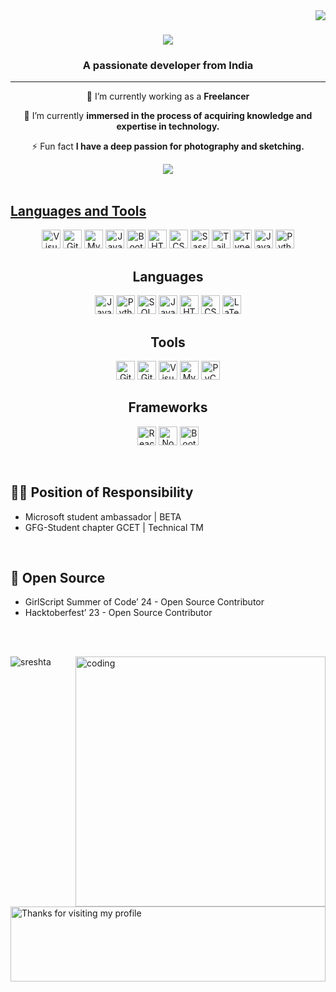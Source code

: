 <img align="right" src="https://visitor-badge.laobi.icu/badge?page_id=sreshtech.sreshtech" />

<h1 align="center">
    <img src="https://readme-typing-svg.herokuapp.com/?font=Righteous&size=35&center=true&vCenter=true&width=500&height=70&duration=4000&lines=Hi+There!+👋;+I'm+Sreshta!;" />
</h1>

<h3 align="center">A passionate developer from India </h3>
<hr/>
<div align="center">
 
 🔭 I’m currently working as a **Freelancer**
 
 🌱 I’m currently **immersed in the process of acquiring knowledge and expertise in technology.**

 ⚡ Fun fact **I have a deep passion for photography and sketching.**
 
 </div>
 <div align="center"> 
  <a href="mailto:kumarisreshta@gmail.com">
    <img src="https://img.shields.io/badge/Gmail-333333?style=for-the-badge&logo=gmail&logoColor=red" />
  
</div>






<br>
<h2 align="left">Languages and Tools </h2>

<p align="center">
  <a href="https://code.visualstudio.com/" title="Visual Studio Code"><img src="https://github.com/get-icon/geticon/raw/master/icons/visual-studio-code.svg" alt="Visual Studio Code" width="30px" height="30px"></a>
  <a href="https://git-scm.com/" title="Git"><img src="https://github.com/get-icon/geticon/raw/master/icons/git-icon.svg" alt="Git" width="30px" height="30px"></a>
  <a href="https://dev.mysql.com/" title="MySQL"><img src="https://github.com/get-icon/geticon/raw/master/icons/mysql.svg" alt="MySQL" width="30px" height="30px"></a>
  <a href="https://www.java.com/" title="Java"><img src="https://github.com/get-icon/geticon/raw/master/icons/java.svg" alt="Java" width="30px" height="30px"></a>
  <a href="https://getbootstrap.com/" title="Bootstrap"><img src="https://github.com/get-icon/geticon/raw/master/icons/bootstrap.svg" alt="Bootstrap" width="30px" height="30px"></a>
  <a href="https://www.w3.org/TR/html5/" title="HTML5"><img src="https://github.com/get-icon/geticon/raw/master/icons/html-5.svg" alt="HTML5" width="30px" height="30px"></a>
  <a href="https://www.w3.org/TR/CSS/" title="CSS3"><img src="https://github.com/get-icon/geticon/raw/master/icons/css-3.svg" alt="CSS3" width="30px" height="30px"></a>
  <a href="https://sass-lang.com/" title="Sass"><img src="https://github.com/get-icon/geticon/raw/master/icons/sass.svg" alt="Sass" width="30px" height="30px"></a>
  <a href="https://tailwindcss.com/" title="Tailwind CSS"><img src="https://github.com/get-icon/geticon/raw/master/icons/tailwindcss-icon.svg" alt="Tailwind CSS" width="30px" height="30px"></a>
  <a href="https://www.typescriptlang.org/" title="Typescript"><img src="https://github.com/get-icon/geticon/raw/master/icons/typescript-icon.svg" alt="Typescript" width="30px" height="30px"></a>
  <a href="https://developer.mozilla.org/en-US/docs/Web/JavaScript" title="JavaScript"><img src="https://github.com/get-icon/geticon/raw/master/icons/javascript.svg" alt="JavaScript" width="30px" height="30px"></a>
  <a href="https://www.python.org/" title="Python"><img src="https://github.com/get-icon/geticon/raw/master/icons/python.svg" alt="Python" width="30px" height="30px"></a>
</p>

<h2 align="center">Languages</h2>
<p align="center">
  <img src="https://github.com/get-icon/geticon/raw/master/icons/java.svg" alt="Java" width="30px" height="30px">
  <img src="https://github.com/get-icon/geticon/raw/master/icons/python.svg" alt="Python" width="30px" height="30px">
  <img src="https://github.com/get-icon/geticon/raw/master/icons/mysql.svg" alt="SQL" width="30px" height="30px">
  <img src="https://github.com/get-icon/geticon/raw/master/icons/javascript.svg" alt="JavaScript" width="30px" height="30px">
  <img src="https://github.com/get-icon/geticon/raw/master/icons/html-5.svg" alt="HTML5" width="30px" height="30px">
  <img src="https://github.com/get-icon/geticon/raw/master/icons/css-3.svg" alt="CSS3" width="30px" height="30px">
  <img src="https://github.com/get-icon/geticon/raw/master/icons/latex.svg" alt="LaTeX" width="30px" height="30px">
</p>

<h2 align="center">Tools</h2>
<p align="center">
  <a href="https://git-scm.com/" title="Git"><img src="https://github.com/get-icon/geticon/raw/master/icons/git-icon.svg" alt="Git" width="30px" height="30px"></a>
  <a href="https://github.com/" title="GitHub"><img src="https://github.githubassets.com/images/modules/logos_page/GitHub-Mark.png" alt="GitHub" width="30px" height="30px"></a>
  <a href="https://code.visualstudio.com/" title="Visual Studio Code"><img src="https://github.com/get-icon/geticon/raw/master/icons/visual-studio-code.svg" alt="Visual Studio Code" width="30px" height="30px"></a>
  <a href="https://dev.mysql.com/" title="MySQL"><img src="https://github.com/get-icon/geticon/raw/master/icons/mysql.svg" alt="MySQL" width="30px" height="30px"></a>
  <a href="https://www.jetbrains.com/pycharm/" title="PyCharm"><img src="https://github.com/get-icon/geticon/raw/master/icons/pycharm.svg" alt="PyCharm" width="30px" height="30px"></a>
</p>

<h2 align="center">Frameworks</h2>
<p align="center">
  <a href="https://reactjs.org/" title="React"><img src="https://github.com/get-icon/geticon/raw/master/icons/react.svg" alt="React" width="30px" height="30px"></a>
  <a href="https://nodejs.org/" title="Node.js"><img src="https://github.com/get-icon/geticon/raw/master/icons/nodejs-icon.svg" alt="Node.js" width="30px" height="30px"></a>
  <a href="https://getbootstrap.com/" title="Bootstrap"><img src="https://github.com/get-icon/geticon/raw/master/icons/bootstrap.svg" alt="Bootstrap" width="30px" height="30px"></a>
</p>


<br>
<h2 align="left">🙎‍♂️ Position of Responsibility</h2>

- Microsoft student ambassador | BETA
- GFG-Student chapter GCET | Technical TM
  
<br>
<h2 align="left">🥑 Open Source </h2>

- GirlScript Summer of Code’ 24 - Open Source Contributor
- Hacktoberfest’ 23 - Open Source Contributor 
</br>

 <br> 
<p><img align="left" src="https://github-readme-stats.vercel.app/api/top-langs?username=sreshtech&show_icons=true&locale=en&layout=compact" alt="sreshta" /></p>
<img align="right" alt="coding" width ="400" src="https://user-images.githubusercontent.com/46869388/89207039-b899e600-d5d7-11ea-90d0-c894383d35b4.gif">

<img height="120" alt="Thanks for visiting my profile" width="100%" src="https://github.com/dibyendu415/dibyendu415/blob/master/marquee.svg" />

